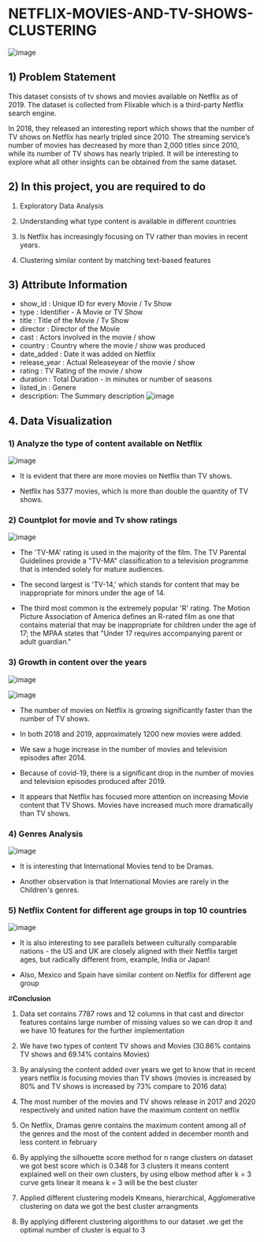 # NETFLIX-MOVIES-AND-TV-SHOWS-CLUSTERING
![image](https://user-images.githubusercontent.com/85746056/156109575-107339ed-c1ed-4b3f-adc0-9c11d4f4ba7d.png)

## 1) Problem Statement
This dataset consists of tv shows and movies available on Netflix as of 2019. The dataset is collected from Flixable which is a third-party Netflix search engine.

In 2018, they released an interesting report which shows that the number of TV shows on Netflix has nearly tripled since 2010. The streaming service’s number of movies has decreased by more than 2,000 titles since 2010, while its number of TV shows has nearly tripled. It will be interesting to explore what all other insights can be obtained from the same dataset.

## 2) In this project, you are required to do
1) Exploratory Data Analysis

2) Understanding what type content is available in different countries

3) Is Netflix has increasingly focusing on TV rather than movies in recent years.

4) Clustering similar content by matching text-based features

## 3) Attribute Information
* show_id : Unique ID for every Movie / Tv Show
* type : Identifier - A Movie or TV Show
* title : Title of the Movie / Tv Show
* director : Director of the Movie
* cast : Actors involved in the movie / show
* country : Country where the movie / show was produced
* date_added : Date it was added on Netflix
* release_year : Actual Releaseyear of the movie / show
* rating : TV Rating of the movie / show
* duration : Total Duration - in minutes or number of seasons
* listed_in : Genere
* description: The Summary description
![image](https://user-images.githubusercontent.com/85746056/156109719-f4f1693f-0491-43a2-b273-9cbcf4947630.png)

## 4. Data Visualization
### 1) Analyze the type of content available on Netflix
![image](https://user-images.githubusercontent.com/85746056/156109750-dd5ce093-2ab0-4245-b69e-6fc10204ad85.png)
* It is evident that there are more movies on Netflix than TV shows.

* Netflix has 5377 movies, which is more than double the quantity of TV shows.

### 2) Countplot for movie and Tv show ratings
![image](https://user-images.githubusercontent.com/85746056/156109841-50ae2de6-fc9b-40e9-90d0-e9f2fea3d729.png)
* The 'TV-MA' rating is used in the majority of the film. The TV Parental Guidelines provide a "TV-MA" classification to a television programme that is intended solely for mature audiences.

* The second largest is 'TV-14,' which stands for content that may be inappropriate for minors under the age of 14.

* The third most common is the extremely popular 'R' rating. The Motion Picture Association of America defines an R-rated film as one that contains material that may be inappropriate for children under the age of 17; the MPAA states that "Under 17 requires accompanying parent or adult guardian."
### 3) Growth in content over the years
![image](https://user-images.githubusercontent.com/85746056/156109931-cdd0e375-dc09-4f25-bcef-c7d4bc7cba20.png)

![image](https://user-images.githubusercontent.com/85746056/156109952-3fa91b60-b7bd-451c-9e30-54b4c6e11a89.png)

* The number of movies on Netflix is growing significantly faster than the number of TV shows.

* In both 2018 and 2019, approximately 1200 new movies were added.

* We saw a huge increase in the number of movies and television episodes after 2014.

* Because of covid-19, there is a significant drop in the number of movies and television episodes produced after 2019.

* It appears that Netflix has focused more attention on increasing Movie content that TV Shows. Movies have increased much more dramatically than TV shows.
### 4) Genres Analysis
![image](https://user-images.githubusercontent.com/85746056/156110079-39b97791-91d4-4e53-9163-6ed240265961.png)
* It is interesting that International Movies tend to be Dramas.

* Another observation is that International Movies are rarely in the Children's genres.
### 5) Netflix Content for different age groups in top 10 countries
![image](https://user-images.githubusercontent.com/85746056/156110146-f8a036bc-7b77-4da4-9afb-49529aa900c0.png)
* It is also interesting to see parallels between culturally comparable nations - the US and UK are closely aligned with their Netflix target ages, but radically different from, example, India or Japan!

* Also, Mexico and Spain have similar content on Netflix for different age group

#**Conclusion**

1.   Data set contains 7787 rows and 12 columns in that cast and director features contains large number of missing values so we can drop it and we have 10 features for the further implementation 
2.   We have two types of content TV shows and Movies (30.86% contains TV shows and 69.14% contains Movies)

3.   By analysing the content added over years we get to know that in recent years netflix is focusing movies than TV shows (movies is increased by 80% and TV shows is increased by 73% compare to 2016 data)

4.   The most number of the movies and TV shows release in 2017 and 2020 respectively and united nation have the maximum content on netflix 

5.   On Netflix, Dramas genre contains the maximum content among all of the genres and the most of the content added in december month and less content in february 

6.   By applying the silhouette score method for n range clusters on dataset we got best score which is 0.348 for 3 clusters it means content explained well on their own clusters, by using elbow method after k = 3 curve gets linear it means k = 3 will be the best cluster

7.   Applied different clustering models Kmeans, hierarchical, Agglomerative clustering  on data we got the best cluster arrangments 

8.   By applying different clustering algorithms to our dataset .we get the optimal number of cluster is equal to 3













